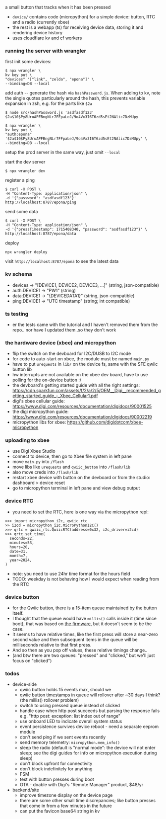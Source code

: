 a small button that tracks when it has been pressed

- `device/` contains code (micropython) for a simple device: button, RTC and a radio (currently xbee)
- the rest is a webapp (ts) for receiving device data, storing it and rendering device history
- uses cloudflare kv and cf workers


### running the server with wrangler
first init some devices:

```
$ npx wrangler \
kv key put \
"devices" '["link", "zelda", "epona"]' \
--binding=DB --local
```

add auth -- generate the hash via `hashPassword.js`.
When adding to kv, note the single quotes particularly around the hash,
this prevents variable expansion in zsh, e.g. for the parts like `$2a`

```
$ node src/hashPassword.js 'asdfasdf123'
$2a$10$Py8UruAPFBngNLr7FFpaLeJ/9o4Vx3I6T6zd5sEt2NAlic7DzMUpy

$ npx wrangler \
kv key put \
"auth:epona" '$2a$10$Py8UruAPFBngNLr7FFpaLeJ/9o4Vx3I6T6zd5sEt2NAlic7DzMUpy' \
--binding=DB --local
```

setup the prod server in the same way, just omit `--local`

start the dev server
```
$ npx wrangler dev
```

register a ping
```
$ curl -X POST \
-H "Content-Type: application/json" \
-d '{"password": "asdfasdf123"}'
http://localhost:8787/epona/ping
```

send some data
```
$ curl -X POST \
-H "Content-Type: application/json" \
-d '{"pressTimestamp": 1715408340, "password": "asdfasdf123"}' \
http://localhost:8787/epona/data
```

deploy
```
npx wrangler deploy
```

visit `http://localhost:8787/epona` to see the latest data


### kv schema
- devices -> "[DEVICE1, DEVICE2, DEVICE3, ...]" (string, json-compatible)
- auth:DEVICE1 -> "PW1" (string)
- data:DEVICE1 -> "{DEVICEDATA1}" (string, json-compatible)
- ping:DEVICE1 -> "UTC timestamp" (string; int compatible)


### ts testing
- er the tests came with the tutorial
and I haven't removed them from the repo..
nor have I updated them..so they don't work


### the hardware device (xbee) and micropython
- flip the switch on the devboard for I2C/DUSB to I2C mode
- for code to auto-start on xbee, the module must be named `main.py`
- have to put `urequests` in `lib/` on the device fs,
same with the SFE qwiic button lib
- hw interrupts are not available on the xbee dev board,
have to use polling for the on-device button :/
- the devboard's getting started guide with all the right settings:
https://cdn.sparkfun.com/assets/f/2/a/2/5/OEM__Digi__recommended_getting_started_guide_-_Xbee_Cellular1.pdf
- digi's xbee cellular guide:
https://www.digi.com/resources/documentation/digidocs/90001525
- the digi micropython guide:
https://www.digi.com/resources/documentation/digidocs/90002219
- micropython libs for xbee: https://github.com/digidotcom/xbee-micropython


### uploading to xbee
- use Digi Xbee Studio
- connect to device, then go to Xbee file system in left pane
- move `main.py` into `/flash`
- move libs like `urequests` and `qwiic_button` into `/flash/lib`
- also move creds into `/flash/lib`
- restart xbee device with button on the devboard
or from the studio: dashboard > device reset
- go to micropython terminal in left pane and view debug output


### device RTC
- you need to set the RTC, here is one way via the micropython repl:

```
>>> import micropython_i2c, qwiic_rtc
>> i2cd = micropython_i2c.MicroPythonI2C()
>>> qrtc = qwiic_rtc.QwiicRTC(address=0x32, i2c_driver=i2cd)
>>> qrtc.set_time(
  seconds=22,
  minutes=53,
  hours=20,
  date=31,
  month=7,
  year=2024,
)
```

- note: you need to use 24hr time format for the hours field
- TODO: weekday is not behaving how I would expect when reading from the RTC


### device button
- for the Qwiic button, there is a 15-item queue maintained by the button itself.
- I thought that the queue would have `millis()` calls inside it (time since boot),
that was based on [the firmware](https://github.com/sparkfun/Qwiic_Button/blob/e89a82fe2ddb293bfe0d6d9f63ccf4782a77c359/Firmware/Qwiic_Button/interrupts.ino#L113),
but it doesn't seem to be the case.
- It seems to have relative times, like the first press will store a near-zero second value
and then subsequent items in the queue will be milliseconds relative to that first press.
- And so then as you pop off values, these relative timings change..
- (and btw there are two queues: "pressed" and "clicked," but we'll just focus on "clicked")


### todos
- device-side
	- qwiic button holds 15 events max, should we
	- qwiic button timestamps in queue will rollover after ~30 days I think? (the millis() rollover problem)
	- switch to using pressed queue instead of clicked
	- handle case when http post succeeds but parsing the response fails
	e.g. "http post: exception: list index out of range"
	- use onboard LED to indicate overall system status
	- event persistence survives device reboot - need a separate eeprom module
	- don't send ping if we sent events recently
	- send memory telemetry: `micropython.mem_info()`
	- sleep the radio (default is "normal mode": the device will not enter sleep;
	see the digi guides for info on micropython execution during sleep)
	- don't block upfront for connectivity
	- don't block indefinitely for anything
	- FSM
	- test with button presses during boot
	- OTA - doable with Digi's "Remote Manager" product, $48/yr
- backend/site
	- improve timezone display on the device page
	- there are some other small time discrepancies;
	like button presses that come in from a few minutes in the future
	- can put the favicon base64 string in kv
